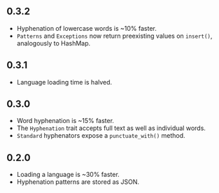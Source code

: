 ## 0.3.2
- Hyphenation of lowercase words is ~10% faster.
- `Patterns` and `Exceptions` now return preexisting values on `insert()`, analogously to HashMap.

## 0.3.1
- Language loading time is halved.

## 0.3.0
- Word hyphenation is ~15% faster.
- The `Hyphenation` trait accepts full text as well as individual words.
- `Standard` hyphenators expose a `punctuate_with()` method.

## 0.2.0
- Loading a language is ~30% faster.
- Hyphenation patterns are stored as JSON.
